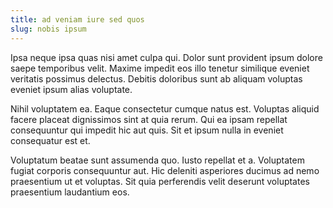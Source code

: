 ```yaml
---
title: ad veniam iure sed quos
slug: nobis ipsum
---
```


Ipsa neque ipsa quas nisi amet culpa qui. Dolor sunt provident ipsum dolore saepe temporibus velit. Maxime impedit eos illo tenetur similique eveniet veritatis possimus delectus. Debitis doloribus sunt ab aliquam voluptas eveniet ipsum alias voluptate.

Nihil voluptatem ea. Eaque consectetur cumque natus est. Voluptas aliquid facere placeat dignissimos sint at quia rerum. Qui ea ipsam repellat consequuntur qui impedit hic aut quis. Sit et ipsum nulla in eveniet consequatur est et.

Voluptatum beatae sunt assumenda quo. Iusto repellat et a. Voluptatem fugiat corporis consequuntur aut. Hic deleniti asperiores ducimus ad nemo praesentium ut et voluptas. Sit quia perferendis velit deserunt voluptates praesentium laudantium eos.
